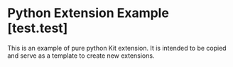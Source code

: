 # Python Extension Example [test.test]

This is an example of pure python Kit extension. It is intended to be copied and serve as a template to create new extensions.

